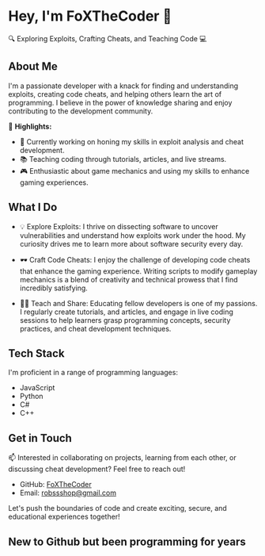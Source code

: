 # Hey, I'm FoXTheCoder 👋

🔍 Exploring Exploits, Crafting Cheats, and Teaching Code 💻

## About Me

I'm a passionate developer with a knack for finding and understanding exploits, creating code cheats, and helping others learn the art of programming. I believe in the power of knowledge sharing and enjoy contributing to the development community.

🌟 **Highlights:**
- 💼 Currently working on honing my skills in exploit analysis and cheat development.
- 📚 Teaching coding through tutorials, articles, and live streams.
- 🎮 Enthusiastic about game mechanics and using my skills to enhance gaming experiences.

## What I Do

- 💡 Explore Exploits: I thrive on dissecting software to uncover vulnerabilities and understand how exploits work under the hood. My curiosity drives me to learn more about software security every day.

- 🕶️ Craft Code Cheats: I enjoy the challenge of developing code cheats that enhance the gaming experience. Writing scripts to modify gameplay mechanics is a blend of creativity and technical prowess that I find incredibly satisfying.

- 🧑‍🏫 Teach and Share: Educating fellow developers is one of my passions. I regularly create tutorials, and articles, and engage in live coding sessions to help learners grasp programming concepts, security practices, and cheat development techniques.

## Tech Stack

I'm proficient in a range of programming languages:

- JavaScript
- Python
- C#
- C++

## Get in Touch

📫 Interested in collaborating on projects, learning from each other, or discussing cheat development? Feel free to reach out!

- GitHub: [FoXTheCoder](https://github.com/FoXTheCoder)
- Email: [robssshop@gmail.com](mailto:robssshop@gmail.com)


Let's push the boundaries of code and create exciting, secure, and educational experiences together!

## New to Github but been programming for years

